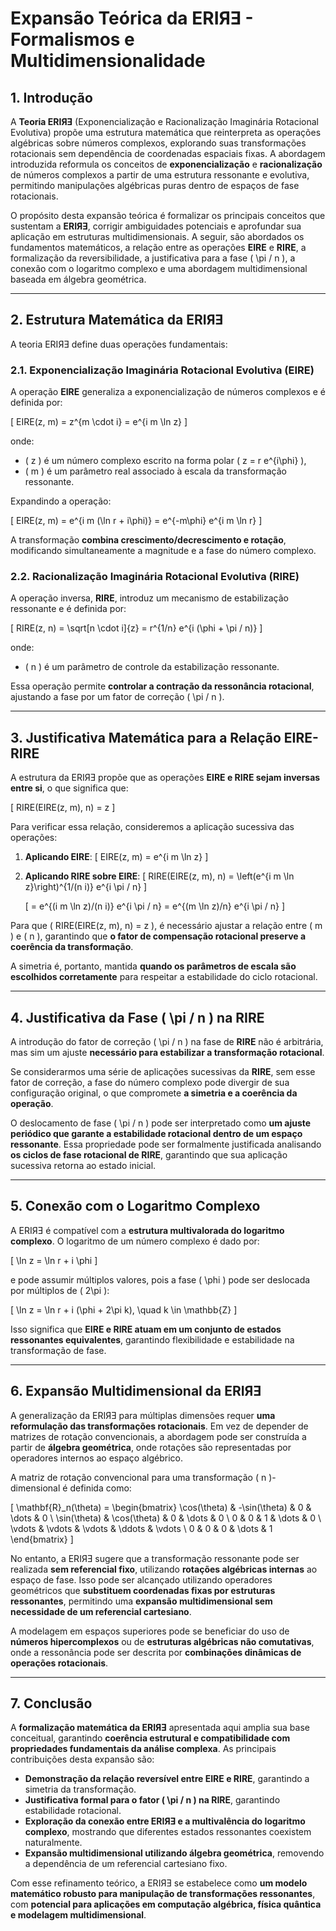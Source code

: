 # **Expansão Teórica da ERIЯƎ - Formalismos e Multidimensionalidade**

## **1. Introdução**
A **Teoria ERIЯƎ** (Exponencialização e Racionalização Imaginária Rotacional Evolutiva) propõe uma estrutura matemática que reinterpreta as operações algébricas sobre números complexos, explorando suas transformações rotacionais sem dependência de coordenadas espaciais fixas. A abordagem introduzida reformula os conceitos de **exponencialização** e **racionalização** de números complexos a partir de uma estrutura ressonante e evolutiva, permitindo manipulações algébricas puras dentro de espaços de fase rotacionais.

O propósito desta expansão teórica é formalizar os principais conceitos que sustentam a **ERIЯƎ**, corrigir ambiguidades potenciais e aprofundar sua aplicação em estruturas multidimensionais. A seguir, são abordados os fundamentos matemáticos, a relação entre as operações **EIRE** e **RIRE**, a formalização da reversibilidade, a justificativa para a fase \( \pi / n \), a conexão com o logaritmo complexo e uma abordagem multidimensional baseada em álgebra geométrica.

---

## **2. Estrutura Matemática da ERIЯƎ**
A teoria ERIЯƎ define duas operações fundamentais:

### **2.1. Exponencialização Imaginária Rotacional Evolutiva (EIRE)**
A operação **EIRE** generaliza a exponencialização de números complexos e é definida por:

\[
EIRE(z, m) = z^{m \cdot i} = e^{i m \ln z}
\]

onde:
- \( z \) é um número complexo escrito na forma polar \( z = r e^{i\phi} \),
- \( m \) é um parâmetro real associado à escala da transformação ressonante.

Expandindo a operação:

\[
EIRE(z, m) = e^{i m (\ln r + i\phi)} = e^{-m\phi} e^{i m \ln r}
\]

A transformação **combina crescimento/decrescimento e rotação**, modificando simultaneamente a magnitude e a fase do número complexo.

### **2.2. Racionalização Imaginária Rotacional Evolutiva (RIRE)**
A operação inversa, **RIRE**, introduz um mecanismo de estabilização ressonante e é definida por:

\[
RIRE(z, n) = \sqrt[n \cdot i]{z} = r^{1/n} e^{i (\phi + \pi / n)}
\]

onde:
- \( n \) é um parâmetro de controle da estabilização ressonante.

Essa operação permite **controlar a contração da ressonância rotacional**, ajustando a fase por um fator de correção \( \pi / n \).

---

## **3. Justificativa Matemática para a Relação EIRE-RIRE**
A estrutura da ERIЯƎ propõe que as operações **EIRE e RIRE sejam inversas entre si**, o que significa que:

\[
RIRE(EIRE(z, m), n) = z
\]

Para verificar essa relação, consideremos a aplicação sucessiva das operações:

1. **Aplicando EIRE**:
   \[
   EIRE(z, m) = e^{i m \ln z}
   \]

2. **Aplicando RIRE sobre EIRE**:
   \[
   RIRE(EIRE(z, m), n) = \left(e^{i m \ln z}\right)^{1/(n i)} e^{i \pi / n}
   \]

   \[
   = e^{(i m \ln z)/(n i)} e^{i \pi / n} = e^{(m \ln z)/n} e^{i \pi / n}
   \]

Para que \( RIRE(EIRE(z, m), n) = z \), é necessário ajustar a relação entre \( m \) e \( n \), garantindo que **o fator de compensação rotacional preserve a coerência da transformação**.

A simetria é, portanto, mantida **quando os parâmetros de escala são escolhidos corretamente** para respeitar a estabilidade do ciclo rotacional.

---

## **4. Justificativa da Fase \( \pi / n \) na RIRE**
A introdução do fator de correção \( \pi / n \) na fase de **RIRE** não é arbitrária, mas sim um ajuste **necessário para estabilizar a transformação rotacional**. 

Se considerarmos uma série de aplicações sucessivas da **RIRE**, sem esse fator de correção, a fase do número complexo pode divergir de sua configuração original, o que compromete **a simetria e a coerência da operação**.

O deslocamento de fase \( \pi / n \) pode ser interpretado como **um ajuste periódico que garante a estabilidade rotacional dentro de um espaço ressonante**. Essa propriedade pode ser formalmente justificada analisando **os ciclos de fase rotacional de RIRE**, garantindo que sua aplicação sucessiva retorna ao estado inicial.

---

## **5. Conexão com o Logaritmo Complexo**
A ERIЯƎ é compatível com a **estrutura multivalorada do logaritmo complexo**. O logaritmo de um número complexo é dado por:

\[
\ln z = \ln r + i \phi
\]

e pode assumir múltiplos valores, pois a fase \( \phi \) pode ser deslocada por múltiplos de \( 2\pi \):

\[
\ln z = \ln r + i (\phi + 2\pi k), \quad k \in \mathbb{Z}
\]

Isso significa que **EIRE e RIRE atuam em um conjunto de estados ressonantes equivalentes**, garantindo flexibilidade e estabilidade na transformação de fase.

---

## **6. Expansão Multidimensional da ERIЯƎ**
A generalização da ERIЯƎ para múltiplas dimensões requer **uma reformulação das transformações rotacionais**. Em vez de depender de matrizes de rotação convencionais, a abordagem pode ser construída a partir de **álgebra geométrica**, onde rotações são representadas por operadores internos ao espaço algébrico.

A matriz de rotação convencional para uma transformação \( n \)-dimensional é definida como:

\[
\mathbf{R}_n(\theta) =
\begin{bmatrix}
\cos(\theta) & -\sin(\theta) & 0 & \dots & 0 \\
\sin(\theta) & \cos(\theta) & 0 & \dots & 0 \\
0 & 0 & 1 & \dots & 0 \\
\vdots & \vdots & \vdots & \ddots & \vdots \\
0 & 0 & 0 & \dots & 1
\end{bmatrix}
\]

No entanto, a ERIЯƎ sugere que a transformação ressonante pode ser realizada **sem referencial fixo**, utilizando **rotações algébricas internas** ao espaço de fase. Isso pode ser alcançado utilizando operadores geométricos que **substituem coordenadas fixas por estruturas ressonantes**, permitindo uma **expansão multidimensional sem necessidade de um referencial cartesiano**.

A modelagem em espaços superiores pode se beneficiar do uso de **números hipercomplexos** ou de **estruturas algébricas não comutativas**, onde a ressonância pode ser descrita por **combinações dinâmicas de operações rotacionais**.

---

## **7. Conclusão**
A **formalização matemática da ERIЯƎ** apresentada aqui amplia sua base conceitual, garantindo **coerência estrutural e compatibilidade com propriedades fundamentais da análise complexa**. As principais contribuições desta expansão são:

- **Demonstração da relação reversível entre EIRE e RIRE**, garantindo a simetria da transformação.
- **Justificativa formal para o fator \( \pi / n \) na RIRE**, garantindo estabilidade rotacional.
- **Exploração da conexão entre ERIЯƎ e a multivalência do logaritmo complexo**, mostrando que diferentes estados ressonantes coexistem naturalmente.
- **Expansão multidimensional utilizando álgebra geométrica**, removendo a dependência de um referencial cartesiano fixo.

Com esse refinamento teórico, a ERIЯƎ se estabelece como **um modelo matemático robusto para manipulação de transformações ressonantes**, com **potencial para aplicações em computação algébrica, física quântica e modelagem multidimensional**.
